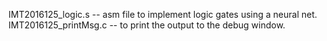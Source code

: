 IMT2016125_logic.s -- asm file to implement logic gates using a neural net.
IMT2016125_printMsg.c -- to print the output to the debug window.

